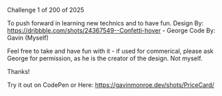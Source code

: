 Challenge 1 of 200 of 2025

To push forward in learning new technics and to have fun. 
Design By: https://dribbble.com/shots/24367549--Confetti-hover - George
Code By: Gavin (Myself)

Feel free to take and have fun with it - if used for commerical, please ask George for permission, as he is the creator of the design. Not myself.

Thanks!

Try it out on CodePen or Here: https://gavinmonroe.dev/shots/PriceCard/
